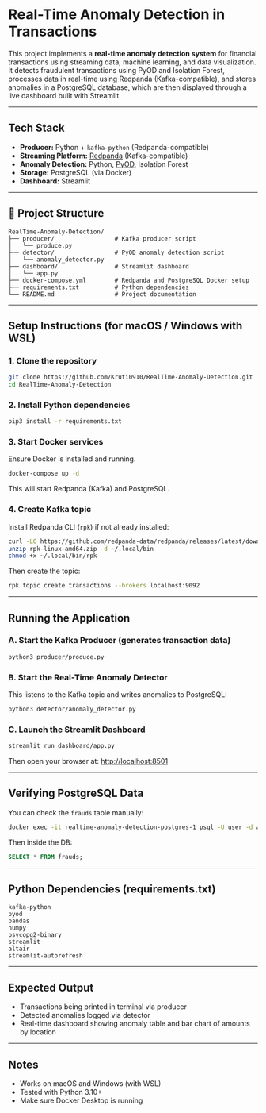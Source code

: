 # Real-Time Anomaly Detection in Transactions

This project implements a **real-time anomaly detection system** for financial transactions using streaming data, machine learning, and data visualization. It detects fraudulent transactions using PyOD and Isolation Forest, processes data in real-time using Redpanda (Kafka-compatible), and stores anomalies in a PostgreSQL database, which are then displayed through a live dashboard built with Streamlit.

---

## Tech Stack
- **Producer:** Python + `kafka-python` (Redpanda-compatible)
- **Streaming Platform:** [Redpanda](https://redpanda.com/) (Kafka-compatible)
- **Anomaly Detection:** Python, [PyOD](https://github.com/yzhao062/pyod), Isolation Forest
- **Storage:** PostgreSQL (via Docker)
- **Dashboard:** Streamlit

---

## 📁 Project Structure

```
RealTime-Anomaly-Detection/
├── producer/                 # Kafka producer script
│   └── produce.py
├── detector/                 # PyOD anomaly detection script
│   └── anomaly_detector.py
├── dashboard/                # Streamlit dashboard
│   └── app.py
├── docker-compose.yml        # Redpanda and PostgreSQL Docker setup
├── requirements.txt          # Python dependencies
└── README.md                 # Project documentation
```

---

##  Setup Instructions (for macOS / Windows with WSL)

### 1. Clone the repository
```bash
git clone https://github.com/Kruti0910/RealTime-Anomaly-Detection.git
cd RealTime-Anomaly-Detection
```

### 2. Install Python dependencies
```bash
pip3 install -r requirements.txt
```

### 3. Start Docker services
Ensure Docker is installed and running.
```bash
docker-compose up -d
```
This will start Redpanda (Kafka) and PostgreSQL.

### 4. Create Kafka topic
Install Redpanda CLI (`rpk`) if not already installed:
```bash
curl -LO https://github.com/redpanda-data/redpanda/releases/latest/download/rpk-linux-amd64.zip
unzip rpk-linux-amd64.zip -d ~/.local/bin
chmod +x ~/.local/bin/rpk
```
Then create the topic:
```bash
rpk topic create transactions --brokers localhost:9092
```

---

##  Running the Application

### A. Start the Kafka Producer (generates transaction data)
```bash
python3 producer/produce.py
```

### B. Start the Real-Time Anomaly Detector
This listens to the Kafka topic and writes anomalies to PostgreSQL:
```bash
python3 detector/anomaly_detector.py
```

### C. Launch the Streamlit Dashboard
```bash
streamlit run dashboard/app.py
```

Then open your browser at: [http://localhost:8501](http://localhost:8501)

---

##  Verifying PostgreSQL Data
You can check the `frauds` table manually:
```bash
docker exec -it realtime-anomaly-detection-postgres-1 psql -U user -d anomalies
```
Then inside the DB:
```sql
SELECT * FROM frauds;
```

---

##  Python Dependencies (requirements.txt)
```
kafka-python
pyod
pandas
numpy
psycopg2-binary
streamlit
altair
streamlit-autorefresh
```

---

##  Expected Output
- Transactions being printed in terminal via producer
- Detected anomalies logged via detector
- Real-time dashboard showing anomaly table and bar chart of amounts by location

---

##  Notes
- Works on macOS and Windows (with WSL)
- Tested with Python 3.10+
- Make sure Docker Desktop is running

